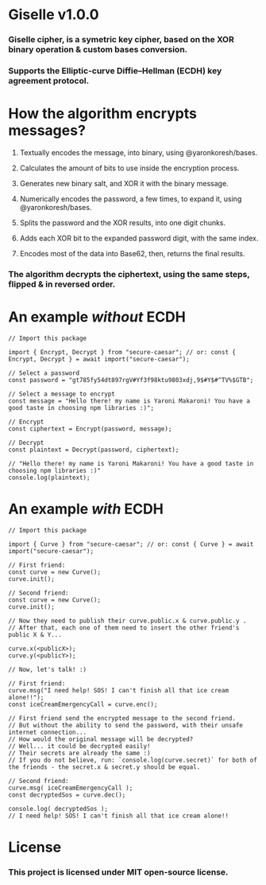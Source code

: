 
# Giselle v1.0.0

### Giselle cipher, is a symetric key cipher, based on the XOR binary operation & custom bases conversion.

### Supports the Elliptic-curve Diffie–Hellman (ECDH) key agreement protocol.

# How the algorithm encrypts messages?

1. Textually encodes the message, into binary, using @yaronkoresh/bases.

2. Calculates the amount of bits to use inside the encryption process.

3. Generates new binary salt, and XOR it with the binary message.

4. Numerically encodes the password, a few times, to expand it, using @yaronkoresh/bases.

5. Splits the password and the XOR results, into one digit chunks.

6. Adds each XOR bit to the expanded password digit, with the same index.

7. Encodes most of the data into Base62, then, returns the final results.

### The algorithm decrypts the ciphertext, using the same steps, flipped & in reversed order.

# An example *without* ECDH

```
// Import this package

import { Encrypt, Decrypt } from "secure-caesar"; // or: const { Encrypt, Decrypt } = await import("secure-caesar");

// Select a password
const password = "gt785fy54dt897rgV#Yf3f98ktu9803xdj,9$#Y$#^TV%$GTB";

// Select a message to encrypt
const message = "Hello there! my name is Yaroni Makaroni! You have a good taste in choosing npm libraries :)";

// Encrypt
const ciphertext = Encrypt(password, message);

// Decrypt
const plaintext = Decrypt(password, ciphertext);

// "Hello there! my name is Yaroni Makaroni! You have a good taste in choosing npm libraries :)"
console.log(plaintext);
```

# An example *with* ECDH

```
// Import this package

import { Curve } from "secure-caesar"; // or: const { Curve } = await import("secure-caesar");

// First friend:
const curve = new Curve();
curve.init();

// Second friend:
const curve = new Curve();
curve.init();

// Now they need to publish their curve.public.x & curve.public.y .
// After that, each one of them need to insert the other friend's public X & Y...

curve.x(<publicX>);
curve.y(<publicY>);

// Now, let's talk! :)

// First friend:
curve.msg("I need help! SOS! I can't finish all that ice cream alone!!");
const iceCreamEmergencyCall = curve.enc();

// First friend send the encrypted message to the second friend.
// But without the ability to send the password, with their unsafe internet connection...
// How would the original message will be decrypted?
// Well... it could be decrypted easily!
// Their secrets are already the same :)
// If you do not believe, run: `console.log(curve.secret)` for both of the friends - the secret.x & secret.y should be equal.

// Second friend:
curve.msg( iceCreamEmergencyCall );
const decryptedSos = curve.dec();

console.log( decryptedSos );
// I need help! SOS! I can't finish all that ice cream alone!!

```

# License

### This project is licensed under MIT open-source license.
